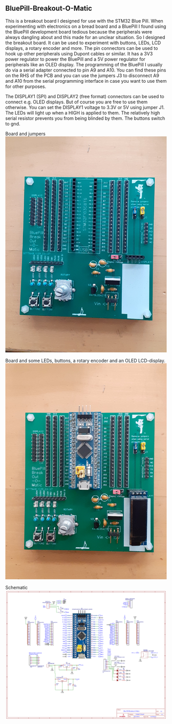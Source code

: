 BluePill-Breakout-O-Matic
-
This is a breakout board I designed for use with the STM32 Blue Pill.
When experimenting with electronics on a bread board and a BluePill I found using the BluePill development board tedious because the peripherals were always dangling about and this made for an unclear situation.
So I designed the breakout board. It can be used to experiment with buttons, LEDs, LCD displays, a rotary encoder and more. The pin connectors can be used to hook up
other peripherals using Dupont cables or similar.
It has a 3V3 power regulator to power the BluePill and a 5V power regulator for peripherals like an OLED display.
The programming of the BluePill I usually do via a serial adapter connected to pin A9 and A10.
You can find these pins on the RHS of the PCB and you can use the jumpers J3 to disconnect A9 and A10 from the
serial programming interface in case you want to use them for other purposes.

The DISPLAY1 (SPI) and DISPLAY2 (free format) connectors can be used to connect e.g. OLED displays. 
But of course you are free to use them otherwise. You can set the DISPLAY1 voltage to 3.3V or 5V using jumper J1.
The LEDs will light up when a HIGH is applied to them.  The relatively high serial resistor prevents you from being blinded by them.
The buttons switch to gnd. 

Board and jumpers
![BluePill-Break-Out-O-Matic img](pics/20240324_155436.jpg)

Board and some LEDs, buttons, a rotary encoder and an OLED LCD-display.
![BluePill-Break-Out-O-Matic img](pics/20240324_155453.jpg)

Schematic
![BluePill-Break-Out-O-Matic schematic](schematic/Schematic_breakout_board_voor_Blue_Pill_v0.1.png)

